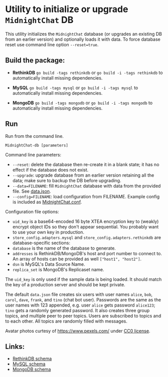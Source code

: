 # Utility to initialize or upgrade `MidnightChat` DB

This utility initializes the `MidnightChat` database (or upgrades an existing DB from an earlier version) and optionally loads it with data. To force database reset use command line option `--reset=true`.

## Build the package:

 - **RethinkDB**
  `go build -tags rethinkdb` or `go build -i -tags rethinkdb` to automatically install missing dependencies.

 - **MySQL**
  `go build -tags mysql` or `go build -i -tags mysql` to automatically install missing dependencies.

 - **MongoDB**
  `go build -tags mongodb` or `go build -i -tags mongodb` to automatically install missing dependencies.


## Run

Run from the command line.

`MidnightChat-db [parameters]`

Command line parameters:
 - `--reset`: delete the database then re-create it in a blank state; it has no effect if the database does not exist.
 - `--upgrade`: upgrade database from an earlier version retaining all the data; make sure to backup the DB before upgrading.
 - `--data=FILENAME`: fill `MidnightChat` database with data from the provided file. See [data.json](data.json).
 - `--config=FILENAME`: load configuration from FILENAME. Example config is included as [MidnightChat.conf](MidnightChat.conf).


Configuration file options:
 - `uid_key` is a base64-encoded 16 byte XTEA encryption key to (weakly) encrypt object IDs so they don't appear sequential. You probably want to use your own key in production.
 - `store_config.adapters.mysql` and `store_config.adapters.rethinkdb` are database-specific sections:
  - `database` is the name of the database to generate.
  - `addresses` is RethinkDB/MongoDB's host and port number to connect to. An array of hosts can be provided as well `["host1", "host2"]`.
  - `dsn` is MySQL's Data Source Name.
  - `replica_set` is MongoDB's Replicaset name.

The `uid_key` is only used if the sample data is being loaded. It should match the key of a production server and should be kept private.

The default `data.json` file creates six users with user names `alice`, `bob`, `carol`, `dave`, `frank`, and `tino` (chat bot user). Passwords are the same as the user names with 123 appended, e.g. user `alice` gets password `alice123`; `tino` gets a randomly generated password. It also creates three group topics, and multiple peer to peer topics. Users are subscribed to topics and to each other. All topics are randomly filled with messages.

Avatar photos curtesy of https://www.pexels.com/ under [CC0 license](https://www.pexels.com/photo-license/).

## Links:

* [RethinkDB schema](https://github.com/MidnightChat/chat/tree/master/server/db/rethinkdb/schema.md)
* [MySQL schema](https://github.com/MidnightChat/chat/tree/master/server/db/mysql/schema.sql)
* [MongoDB schema](https://github.com/MidnightChat/chat/tree/master/server/db/mongodb/schema.md)
